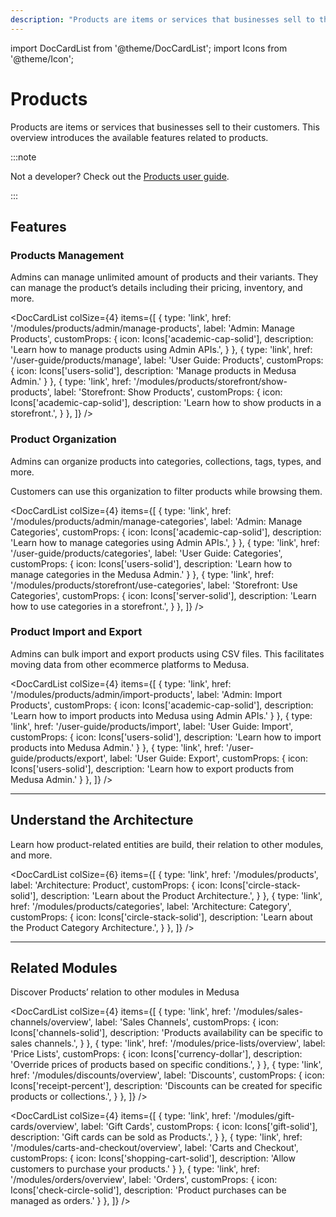 ```yaml
---
description: "Products are items or services that businesses sell to their customers. Learn about the available features and guides."
---
```


import DocCardList from '@theme/DocCardList';
import Icons from '@theme/Icon';

# Products

Products are items or services that businesses sell to their customers. This overview introduces the available features related to products.

:::note

Not a developer? Check out the [Products user guide](../../user-guide/products/manage.mdx).

:::

## Features

### Products Management

Admins can manage unlimited amount of products and their variants. They can manage the product’s details including their pricing, inventory, and more.

<DocCardList colSize={4} items={[
  {
    type: 'link',
    href: '/modules/products/admin/manage-products',
    label: 'Admin: Manage Products',
    customProps: {
      icon: Icons['academic-cap-solid'],
      description: 'Learn how to manage products using Admin APIs.',
    }
  },
  {
    type: 'link',
    href: '/user-guide/products/manage',
    label: 'User Guide: Products',
    customProps: {
      icon: Icons['users-solid'],
      description: 'Manage products in Medusa Admin.'
    }
  },
  {
    type: 'link',
    href: '/modules/products/storefront/show-products',
    label: 'Storefront: Show Products',
    customProps: {
      icon: Icons['academic-cap-solid'],
      description: 'Learn how to show products in a storefront.',
    }
  },
]} />

### Product Organization

Admins can organize products into categories, collections, tags, types, and more.

Customers can use this organization to filter products while browsing them.

<DocCardList colSize={4} items={[
  {
    type: 'link',
    href: '/modules/products/admin/manage-categories',
    label: 'Admin: Manage Categories',
    customProps: {
      icon: Icons['academic-cap-solid'],
      description: 'Learn how to manage categories using Admin APIs.',
    }
  },
  {
    type: 'link',
    href: '/user-guide/products/categories',
    label: 'User Guide: Categories',
    customProps: {
      icon: Icons['users-solid'],
      description: 'Learn how to manage categories in the Medusa Admin.'
    }
  },
  {
    type: 'link',
    href: '/modules/products/storefront/use-categories',
    label: 'Storefront: Use Categories',
    customProps: {
      icon: Icons['server-solid'],
      description: 'Learn how to use categories in a storefront.',
    }
  },
]} />

### Product Import and Export

Admins can bulk import and export products using CSV files. This facilitates moving data from other ecommerce platforms to Medusa.

<DocCardList colSize={4} items={[
  {
    type: 'link',
    href: '/modules/products/admin/import-products',
    label: 'Admin: Import Products',
    customProps: {
      icon: Icons['academic-cap-solid'],
      description: 'Learn how to import products into Medusa using Admin APIs.'
    }
  },
  {
    type: 'link',
    href: '/user-guide/products/import',
    label: 'User Guide: Import',
    customProps: {
      icon: Icons['users-solid'],
      description: 'Learn how to import products into Medusa Admin.'
    }
  },
  {
    type: 'link',
    href: '/user-guide/products/export',
    label: 'User Guide: Export',
    customProps: {
      icon: Icons['users-solid'],
      description: 'Learn how to export products from Medusa Admin.'
    }
  },
]} />

---

## Understand the Architecture

Learn how product-related entities are build, their relation to other modules, and more.

<DocCardList colSize={6} items={[
  {
    type: 'link',
    href: '/modules/products',
    label: 'Architecture: Product',
    customProps: {
      icon: Icons['circle-stack-solid'],
      description: 'Learn about the Product Architecture.',
    }
  },
  {
    type: 'link',
    href: '/modules/products/categories',
    label: 'Architecture: Category',
    customProps: {
      icon: Icons['circle-stack-solid'],
      description: 'Learn about the Product Category Architecture.',
    }
  },
]} />

---

## Related Modules

Discover Products’ relation to other modules in Medusa

<DocCardList colSize={4} items={[
  {
    type: 'link',
    href: '/modules/sales-channels/overview',
    label: 'Sales Channels',
    customProps: {
      icon: Icons['channels-solid'],
      description: 'Products availability can be specific to sales channels.',
    }
  },
  {
    type: 'link',
    href: '/modules/price-lists/overview',
    label: 'Price Lists',
    customProps: {
      icon: Icons['currency-dollar'],
      description: 'Override prices of products based on specific conditions.',
    }
  },
  {
    type: 'link',
    href: '/modules/discounts/overview',
    label: 'Discounts',
    customProps: {
      icon: Icons['receipt-percent'],
      description: 'Discounts can be created for specific products or collections.',
    }
  },
]} />

<DocCardList colSize={4} items={[
  {
    type: 'link',
    href: '/modules/gift-cards/overview',
    label: 'Gift Cards',
    customProps: {
      icon: Icons['gift-solid'],
      description: 'Gift cards can be sold as Products.',
    }
  },
  {
    type: 'link',
    href: '/modules/carts-and-checkout/overview',
    label: 'Carts and Checkout',
    customProps: {
      icon: Icons['shopping-cart-solid'],
      description: 'Allow customers to purchase your products.'
    }
  },
  {
    type: 'link',
    href: '/modules/orders/overview',
    label: 'Orders',
    customProps: {
      icon: Icons['check-circle-solid'],
      description: 'Product purchases can be managed as orders.'
    }
  },
]} />
